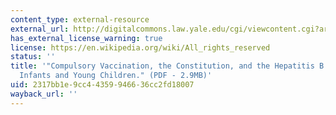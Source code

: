 ```yaml
---
content_type: external-resource
external_url: http://digitalcommons.law.yale.edu/cgi/viewcontent.cgi?article=1194&context=yjhple
has_external_license_warning: true
license: https://en.wikipedia.org/wiki/All_rights_reserved
status: ''
title: '"Compulsory Vaccination, the Constitution, and the Hepatitis B Mandate for
  Infants and Young Children." (PDF - 2.9MB)'
uid: 2317bb1e-9cc4-4359-9466-36cc2fd18007
wayback_url: ''
---
```

